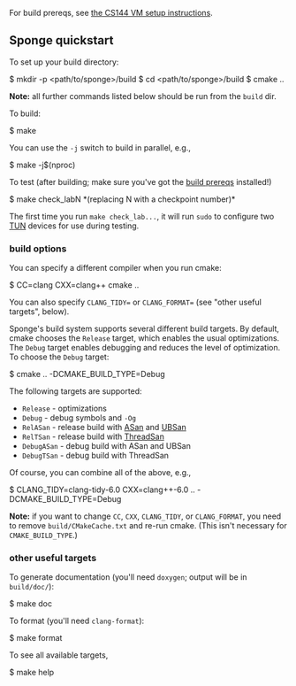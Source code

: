 For build prereqs, see [the CS144 VM setup instructions](https://web.stanford.edu/class/cs144/vm_howto).

Sponge quickstart
-----------------

To set up your build directory:

$ mkdir -p <path/to/sponge\>/build
$ cd <path/to/sponge\>/build
$ cmake ..

**Note:** all further commands listed below should be run from the `build` dir.

To build:

$ make

You can use the `-j` switch to build in parallel, e.g.,

$ make -j$(nproc)

To test (after building; make sure you've got the [build prereqs](https://web.stanford.edu/class/cs144/vm_howto) installed!)

$ make check\_labN \*(replacing N with a checkpoint number)\*

The first time you run `make check_lab...`, it will run `sudo` to configure two [TUN](https://www.kernel.org/doc/Documentation/networking/tuntap.txt) devices for use during testing.

### build options

You can specify a different compiler when you run cmake:

$ CC=clang CXX=clang++ cmake ..

You can also specify `CLANG_TIDY=` or `CLANG_FORMAT=` (see "other useful targets", below).

Sponge's build system supports several different build targets. By default, cmake chooses the `Release` target, which enables the usual optimizations. The `Debug` target enables debugging and reduces the level of optimization. To choose the `Debug` target:

$ cmake .. -DCMAKE\_BUILD\_TYPE=Debug

The following targets are supported:

*   `Release` - optimizations
*   `Debug` - debug symbols and `-Og`
*   `RelASan` - release build with [ASan](https://en.wikipedia.org/wiki/AddressSanitizer) and [UBSan](https://developers.redhat.com/blog/2014/10/16/gcc-undefined-behavior-sanitizer-ubsan/)
*   `RelTSan` - release build with [ThreadSan](https://developer.mozilla.org/en-US/docs/Mozilla/Projects/Thread_Sanitizer)
*   `DebugASan` - debug build with ASan and UBSan
*   `DebugTSan` - debug build with ThreadSan

Of course, you can combine all of the above, e.g.,

$ CLANG\_TIDY=clang-tidy-6.0 CXX=clang++-6.0 .. -DCMAKE\_BUILD\_TYPE=Debug

**Note:** if you want to change `CC`, `CXX`, `CLANG_TIDY`, or `CLANG_FORMAT`, you need to remove `build/CMakeCache.txt` and re-run cmake. (This isn't necessary for `CMAKE_BUILD_TYPE`.)

### other useful targets

To generate documentation (you'll need `doxygen`; output will be in `build/doc/`):

$ make doc

To format (you'll need `clang-format`):

$ make format

To see all available targets,

$ make help